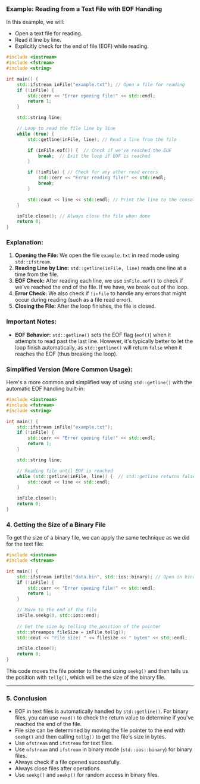 
### Example: Reading from a Text File with EOF Handling

In this example, we will:
- Open a text file for reading.
- Read it line by line.
- Explicitly check for the end of file (EOF) while reading.

```cpp
#include <iostream>
#include <fstream>
#include <string>

int main() {
    std::ifstream inFile("example.txt"); // Open a file for reading
    if (!inFile) {
        std::cerr << "Error opening file!" << std::endl;
        return 1;
    }

    std::string line;

    // Loop to read the file line by line
    while (true) {
        std::getline(inFile, line); // Read a line from the file

        if (inFile.eof()) {  // Check if we've reached the EOF
            break;  // Exit the loop if EOF is reached
        }

        if (!inFile) { // Check for any other read errors
            std::cerr << "Error reading file!" << std::endl;
            break;
        }

        std::cout << line << std::endl; // Print the line to the console
    }

    inFile.close(); // Always close the file when done
    return 0;
}
```

### Explanation:
1. **Opening the File:** We open the file `example.txt` in read mode using `std::ifstream`.
2. **Reading Line by Line:** `std::getline(inFile, line)` reads one line at a time from the file.
3. **EOF Check:** After reading each line, we use `inFile.eof()` to check if we've reached the end of the file. If we have, we break out of the loop.
4. **Error Check:** We also check if `!inFile` to handle any errors that might occur during reading (such as a file read error).
5. **Closing the File:** After the loop finishes, the file is closed.

### Important Notes:
- **EOF Behavior:** `std::getline()` sets the EOF flag (`eof()`) when it attempts to read past the last line. However, it's typically better to let the loop finish automatically, as `std::getline()` will return `false` when it reaches the EOF (thus breaking the loop).
  
### Simplified Version (More Common Usage):

Here's a more common and simplified way of using `std::getline()` with the automatic EOF handling built-in:

```cpp
#include <iostream>
#include <fstream>
#include <string>

int main() {
    std::ifstream inFile("example.txt");
    if (!inFile) {
        std::cerr << "Error opening file!" << std::endl;
        return 1;
    }

    std::string line;

    // Reading file until EOF is reached
    while (std::getline(inFile, line)) {  // std::getline returns false on EOF or error
        std::cout << line << std::endl;
    }

    inFile.close();
    return 0;
}
```


### 4. **Getting the Size of a Binary File**

To get the size of a binary file, we can apply the same technique as we did for the text file:

```cpp
#include <iostream>
#include <fstream>

int main() {
    std::ifstream inFile("data.bin", std::ios::binary); // Open in binary mode
    if (!inFile) {
        std::cerr << "Error opening file!" << std::endl;
        return 1;
    }

    // Move to the end of the file
    inFile.seekg(0, std::ios::end);
    
    // Get the size by telling the position of the pointer
    std::streampos fileSize = inFile.tellg();
    std::cout << "File size: " << fileSize << " bytes" << std::endl;

    inFile.close();
    return 0;
}
```

This code moves the file pointer to the end using `seekg()` and then tells us the position with `tellg()`, which will be the size of the binary file.

---

### 5. **Conclusion**

- EOF in text files is automatically handled by `std::getline()`. For binary files, you can use `read()` to check the return value to determine if you've reached the end of the file.
- File size can be determined by moving the file pointer to the end with `seekg()` and then calling `tellg()` to get the file's size in bytes.
- Use `ofstream` and `ifstream` for text files.
- Use `ofstream` and `ifstream` in binary mode (`std::ios::binary`) for binary files.
- Always check if a file opened successfully.
- Always close files after operations.
- Use `seekg()` and `seekp()` for random access in binary files.

